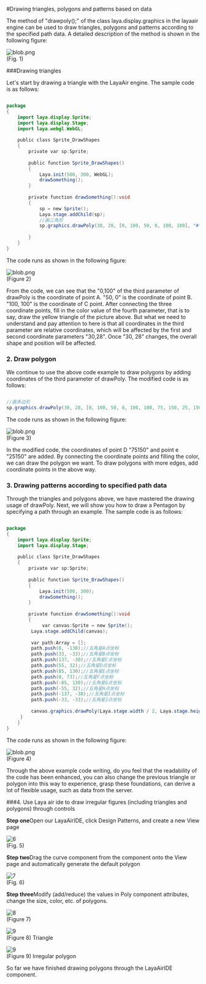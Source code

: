 #Drawing triangles, polygons and patterns based on data



The method of "drawpoly();" of the class laya.display.graphics in the layaair engine can be used to draw triangles, polygons and patterns according to the specified path data. A detailed description of the method is shown in the following figure:

​![blob.png](img/1.png)<br/>
(Fig. 1)



###Drawing triangles

Let's start by drawing a triangle with the LayaAir engine. The sample code is as follows:


```java

package
{
    import laya.display.Sprite;
    import laya.display.Stage;
    import laya.webgl.WebGL;
      
    public class Sprite_DrawShapes
    {
        private var sp:Sprite;
          
        public function Sprite_DrawShapes()
        {
            Laya.init(500, 300, WebGL);
            drawSomething();
        }
  
        private function drawSomething():void
        {
            sp = new Sprite();
            Laya.stage.addChild(sp);
            //画三角形
            sp.graphics.drawPoly(30, 28, [0, 100, 50, 0, 100, 100], "#ffff00");
              
        }
    }
}
```


The code runs as shown in the following figure:

​![blob.png](img/2.png)<br/>
(Figure 2)

From the code, we can see that the "0,100" of the third parameter of drawPoly is the coordinate of point A. "50, 0" is the coordinate of point B. "100, 100" is the coordinate of C point. After connecting the three coordinate points, fill in the color value of the fourth parameter, that is to say, draw the yellow triangle of the picture above. But what we need to understand and pay attention to here is that all coordinates in the third parameter are relative coordinates, which will be affected by the first and second coordinate parameters "30,28". Once "30, 28" changes, the overall shape and position will be affected.





### **2. Draw polygon**

We continue to use the above code example to draw polygons by adding coordinates of the third parameter of drawPoly. The modified code is as follows:


```java

//画多边形
sp.graphics.drawPoly(30, 28, [0, 100, 50, 0, 100, 100, 75, 150, 25, 150], "#ffff00");
```


The code runs as shown in the following figure:

​![blob.png](img/3.png)<br/>
(Figure 3)

In the modified code, the coordinates of point D "75150" and point e "25150" are added. By connecting the coordinate points and filling the color, we can draw the polygon we want. To draw polygons with more edges, add coordinate points in the above way.



### **3. Drawing patterns according to specified path data**

Through the triangles and polygons above, we have mastered the drawing usage of drawPoly. Next, we will show you how to draw a Pentagon by specifying a path through an example. The sample code is as follows:


```java

package
{
    import laya.display.Sprite;
    import laya.display.Stage;
      
    public class Sprite_DrawShapes
    {
        private var sp:Sprite;
          
        public function Sprite_DrawShapes()
        {
            Laya.init(500, 300);
            drawSomething();
        }
  
        private function drawSomething():void
        {
             var canvas:Sprite = new Sprite();
         Laya.stage.addChild(canvas);
          
         var path:Array = []; 
         path.push(0, -130);//五角星A点坐标
         path.push(33, -33);//五角星B点坐标
         path.push(137, -30);//五角星C点坐标
         path.push(55, 32);//五角星D点坐标
         path.push(85, 130);//五角星E点坐标
         path.push(0, 73);//五角星F点坐标
         path.push(-85, 130);//五角星G点坐标
         path.push(-55, 32);//五角星H点坐标
         path.push(-137, -30);//五角星I点坐标
         path.push(-33, -33);//五角星J点坐标
          
         canvas.graphics.drawPoly(Laya.stage.width / 2, Laya.stage.height / 2, path, "#FF7F50");       
     }
    }
}
```


The code runs as shown in the following figure:

​![blob.png](img/4.png)<br/>
(Figure 4)

Through the above example code writing, do you feel that the readability of the code has been enhanced, you can also change the previous triangle or polygon into this way to experience, grasp these foundations, can derive a lot of flexible usage, such as data from the server.





###4. Use Laya air ide to draw irregular figures (including triangles and polygons) through controls



**Step one**Open our LayaAirIDE, click Design Patterns, and create a new View page

​![6](img/5.png)<br/>
(Fig. 5)

**Step two**Drag the curve component from the component onto the View page and automatically generate the default polygon

​![7](img/6.png)<br/>
(Fig. 6)

**Step three**Modify (add/reduce) the values in Poly component attributes, change the size, color, etc. of polygons.

​![8](img/7.png)<br/>
(Figure 7)

​![9](img/8.png)<br/>
(Figure 8) Triangle

​![9](img/9.png)<br/>
(Figure 9) Irregular polygon



So far we have finished drawing polygons through the LayaAirIDE component.